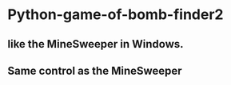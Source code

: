 # Python-game-of-bomb-finder2
## like the MineSweeper in Windows.
## Same control as the MineSweeper
